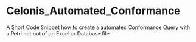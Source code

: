 # Celonis_Automated_Conformance
A Short Code Snippet how to create a automated Conformance Query with a Petri net out of an Excel or Database file

